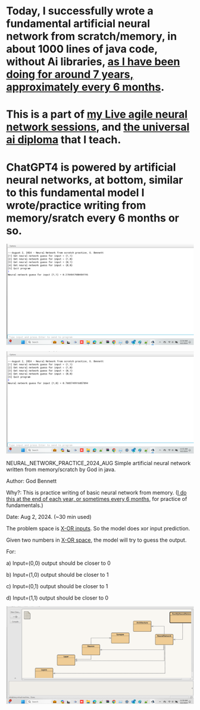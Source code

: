 # Today, I successfully wrote a fundamental artificial neural network from scratch/memory, in about 1000 lines of java code, without Ai libraries, [as I have been doing for around 7 years, approximately every 6 months](https://github.com/JordanMicahBennett/NEURAL_NETWORK_PRACTICE).
# This is a part of [my Live agile neural network sessions](https://github.com/JordanMicahBennett/Live-Agile-Artificial-Neural-Network-Programming-Sessions/blob/main/README.md), and [the universal ai diploma](https://www.amazon.in/Spread-your-brains-out-Practitioning-ebook/dp/B0CNYBK3S3) that I teach.
# ChatGPT4 is powered by artificial neural networks, at bottom, similar to this fundamental model I wrote/practice writing from memory/sratch every 6 months or so.


![Alt text](https://github.com/g0dEngineer/NEURAL_NETWORK_PRACTICE_AUG_2024/blob/main/neural%20network%202024%20august%20practice%201.png "default page")
  
![Alt text](https://github.com/g0dEngineer/NEURAL_NETWORK_PRACTICE_AUG_2024/blob/main/neural%20network%202024%20august%20practice%202.png "default page")  

NEURAL_NETWORK_PRACTICE_2024_AUG
Simple artificial neural network written from memory/scratch by God in java.

  Author: God Bennett
  
  Why?: This is practice writing of basic neural network from memory. ([I do this at the end of each year, or sometimes every 6 months](https://github.com/JordanMicahBennett/NEURAL_NETWORK_PRACTICE), for practice of fundamentals.)
  
  Date: Aug 2, 2024. (~30 min used)
  
  The problem space is [X-OR inputs](https://en.wikipedia.org/wiki/XOR_gate). So the model does xor input prediction.
  
  Given two numbers in [X-OR space](https://en.wikipedia.org/wiki/XOR_gate), the model will try to guess the output.
  
  For:
  
  a) Input=(0,0) output should be closer to 0
  
  b) Input=(1,0) output should be closer to 1
  
  c) Input=(0,1) output should be closer to 1
  
  d) Input=(1,1) output should be closer to 0

  ![Alt text](https://github.com/g0dEngineer/NEURAL_NETWORK_PRACTICE_AUG_2024/blob/main/neural%20network%202024%20august%20practice%203.png "default page")  


 

